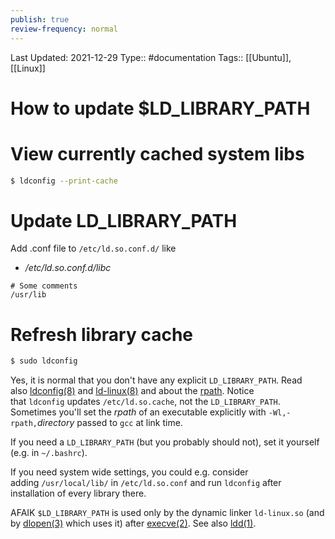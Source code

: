 ```yaml
---
publish: true
review-frequency: normal
---
```

Last Updated: 2021-12-29
Type:: #documentation 
Tags:: [[Ubuntu]], [[Linux]]

# How to update $LD_LIBRARY_PATH

# View currently cached system libs
```bash
$ ldconfig --print-cache
```

# Update LD_LIBRARY_PATH
Add .conf file to `/etc/ld.so.conf.d/` like 

- */etc/ld.so.conf.d/libc*
```
# Some comments
/usr/lib
```

# Refresh library cache
```bash
$ sudo ldconfig
```

Yes, it is normal that you don't have any explicit `LD_LIBRARY_PATH`. Read also [ldconfig(8)](http://man7.org/linux/man-pages/man8/ldconfig.8.html) and [ld-linux(8)](http://man7.org/linux/man-pages/man8/ld-linux.8.html) and about the [rpath](https://en.wikipedia.org/wiki/Rpath). Notice that `ldconfig` updates `/etc/ld.so.cache`, not the `LD_LIBRARY_PATH`. Sometimes you'll set the _rpath_ of an executable explicitly with `-Wl,-rpath,`_directory_ passed to `gcc` at link time.

If you need a `LD_LIBRARY_PATH` (but you probably should not), set it yourself (e.g. in `~/.bashrc`).

If you need system wide settings, you could e.g. consider adding `/usr/local/lib/` in `/etc/ld.so.conf` and run `ldconfig` after installation of every library there.

AFAIK `$LD_LIBRARY_PATH` is used only by the dynamic linker `ld-linux.so` (and by [dlopen(3)](http://man7.org/linux/man-pages/man3/dlopen.3.html) which uses it) after [execve(2)](http://man7.org/linux/man-pages/man2/execve.2.html). See also [ldd(1)](http://man7.org/linux/man-pages/man1/ldd.1.html).